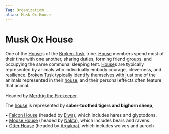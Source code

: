 ```yaml
---
Tag: Organization
alias: Musk Ox House
---
```

# Musk Ox House
One of the [House](House)s of the [Broken Tusk](Broken-Tusk) tribe. [House](House) members spend most of their time with one another, sharing duties, forming friend groups, and occupying the same communal sleeping tent. [House](House)s are typically represented by animals who individually embody courage, cleverness, and resilience. [Broken Tusk](Broken-Tusk) typically identify themselves with just one of the animals represented in their [house](house), and their personal effects often feature that animal.

Headed by  [Merthig the Firekeeper](Merthig-the-Firekeeper).

The [house](house) is represented by **saber-toothed tigers and bighorn sheep**, 

• [Falcon House](Falcon-House) (headed by [Eiwa](Grandfather-Eiwa)), which includes hares and glyptodons.  
• [Moose House](Moose-House) (headed by [Nakta](Nakta-the-Healer)), which includes bears and ravens.  
• [Otter House](Otter-House) (headed by [Argakoa](Argakoa-the-Songsinger)), which includes wolves and auroch